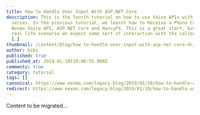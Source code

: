 ```yaml
---
title: How to Handle User Input With ASP.NET Core
description: This is the fourth tutorial on how to use Voice APIs with ASP.NET
  series. In the previous tutorial, we learnt how to Receive a Phone Call with
  Nexmo Voice API, ASP.NET Core and NancyFX. This is a great start, but in a
  real life scenario we expect some sort of interaction with the caller. Maybe
  […]
thumbnail: /content/blog/how-to-handle-user-input-with-asp-net-core-dr/How-to-handle-User-Input-with-ASP.NET-Core.png
author: bibi
published: true
published_at: 2019-01-10T10:06:55.000Z
comments: true
category: tutorial
tags: []
canonical: https://www.nexmo.com/legacy-blog/2019/01/10/how-to-handle-user-input-with-asp-net-core-dr
redirect: https://www.nexmo.com/legacy-blog/2019/01/10/how-to-handle-user-input-with-asp-net-core-dr
---
```


Content to be migrated...
